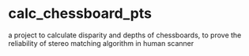 # calc_chessboard_pts
a project to calculate disparity and depths of chessboards, to prove the reliability of stereo matching algorithm in human scanner
